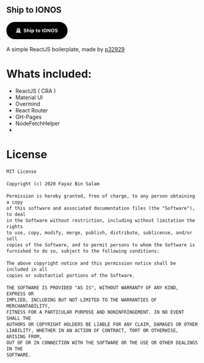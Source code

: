 ## Ship to IONOS

[![Ship to IONOS](ship-to-ionos.webp)](https://buildwith.ionos.com/setup?repo=https://github.com/buildwith-ionos/MyReactBoilerplate)

A simple ReactJS boilerplate, made by [p32929](https://github.com/p32929/MyReactBoilerplatehttps://github.com/p32929/MyReactBoilerplate)

# Whats included:
* ReactJS ( CRA )
* Material UI
* Overmind
* React Router
* GH-Pages
* NodeFetchHelper
* 

# License
```
MIT License

Copyright (c) 2020 Fayaz Bin Salam

Permission is hereby granted, free of charge, to any person obtaining a copy
of this software and associated documentation files (the "Software"), to deal
in the Software without restriction, including without limitation the rights
to use, copy, modify, merge, publish, distribute, sublicense, and/or sell
copies of the Software, and to permit persons to whom the Software is
furnished to do so, subject to the following conditions:

The above copyright notice and this permission notice shall be included in all
copies or substantial portions of the Software.

THE SOFTWARE IS PROVIDED "AS IS", WITHOUT WARRANTY OF ANY KIND, EXPRESS OR
IMPLIED, INCLUDING BUT NOT LIMITED TO THE WARRANTIES OF MERCHANTABILITY,
FITNESS FOR A PARTICULAR PURPOSE AND NONINFRINGEMENT. IN NO EVENT SHALL THE
AUTHORS OR COPYRIGHT HOLDERS BE LIABLE FOR ANY CLAIM, DAMAGES OR OTHER
LIABILITY, WHETHER IN AN ACTION OF CONTRACT, TORT OR OTHERWISE, ARISING FROM,
OUT OF OR IN CONNECTION WITH THE SOFTWARE OR THE USE OR OTHER DEALINGS IN THE
SOFTWARE.

```
